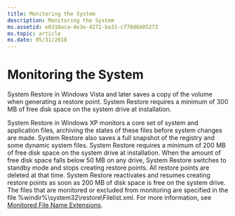 ```yaml
---
title: Monitoring the System
description: Monitoring the System
ms.assetid: e0318aca-4e3e-4272-ba31-c770d6b05272
ms.topic: article
ms.date: 05/31/2018
---
```


# Monitoring the System

System Restore in Windows Vista and later saves a copy of the volume when generating a restore point. System Restore requires a minimum of 300 MB of free disk space on the system drive at installation.

System Restore in Windows XP monitors a core set of system and application files, archiving the states of these files before system changes are made. System Restore also saves a full snapshot of the registry and some dynamic system files. System Restore requires a minimum of 200 MB of free disk space on the system drive at installation. When the amount of free disk space falls below 50 MB on any drive, System Restore switches to standby mode and stops creating restore points. All restore points are deleted at that time. System Restore reactivates and resumes creating restore points as soon as 200 MB of disk space is free on the system drive. The files that are monitored or excluded from monitoring are specified in the file %windir%\\system32\\restore\\Filelist.xml. For more information, see [Monitored File Name Extensions](monitored-file-extensions.md).

 

 




